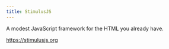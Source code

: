 ```yaml
---
title: StimulusJS
---
```


A modest JavaScript framework for the HTML you already have.

<https://stimulusjs.org>
